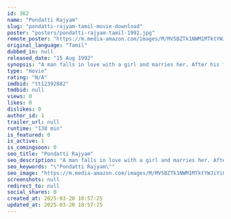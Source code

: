 ```yaml
---
id: 362
name: "Pondatti Rajyam"
slug: "pondatti-rajyam-tamil-movie-download"
poster: "posters/pondatti-rajyam-tamil-1992.jpg"
remote_poster: "https://m.media-amazon.com/images/M/MV5BZTk1NWM1MTktYWJiYi00NDI5LWJmYzctNDA2YzhjZGM3NzRjXkEyXkFqcGdeQXVyOTk3NTc2MzE@._V1_SX300.jpg"
original_language: "Tamil"
dubbed_in: null
released_date: "15 Aug 1992"
synopsis: "A man falls in love with a girl and marries her. After his friend passes away in an accident, the man begins to support his friend's young wife. This sows a seed of suspicion in his wife's mind."
type: "movie"
rating: "N/A"
imdbid: "tt12392882"
tmdbid: null
views: 0
likes: 0
dislikes: 0
author_id: 1
trailer_url: null
runtime: "138 min"
is_featured: 0
is_active: 1
is_comingsoon: 0
seo_title: "Pondatti Rajyam"
seo_description: "A man falls in love with a girl and marries her. After his friend passes away in an accident, the man begins to support his friend's young wife. This sows a seed of suspicion in his wife's mind."
seo_keywords: "\"Pondatti Rajyam\""
seo_image: "https://m.media-amazon.com/images/M/MV5BZTk1NWM1MTktYWJiYi00NDI5LWJmYzctNDA2YzhjZGM3NzRjXkEyXkFqcGdeQXVyOTk3NTc2MzE@._V1_SX300.jpg"
screenshots: null
redirect_to: null
social_shares: 0
created_at: 2025-03-20 18:57:25
updated_at: 2025-03-20 18:57:25
---
```


